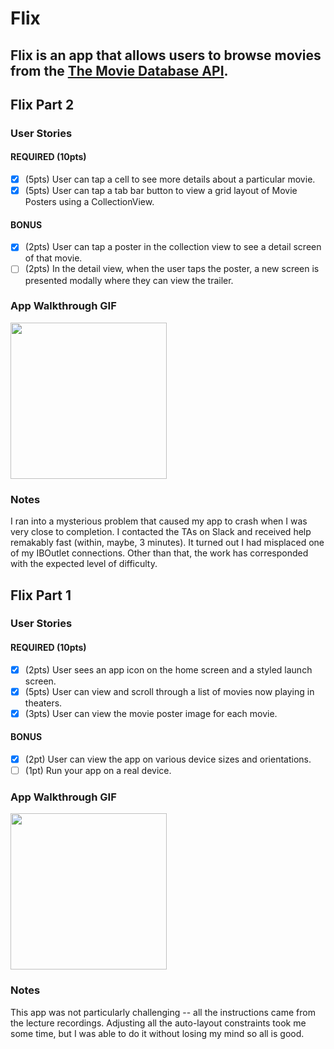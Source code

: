 # Flix

Flix is an app that allows users to browse movies from the [The Movie Database API](http://docs.themoviedb.apiary.io/#).
---

## Flix Part 2

### User Stories

#### REQUIRED (10pts)
- [x] (5pts) User can tap a cell to see more details about a particular movie.
- [x] (5pts) User can tap a tab bar button to view a grid layout of Movie Posters using a CollectionView.

#### BONUS
- [x] (2pts) User can tap a poster in the collection view to see a detail screen of that movie.
- [ ] (2pts) In the detail view, when the user taps the poster, a new screen is presented modally where they can view the trailer.

### App Walkthrough GIF

<img src="http://g.recordit.co/tUDCjTWTmn.gif" width=250><br>

### Notes
I ran into a mysterious problem that caused my app to crash when I was very close to completion. I contacted the TAs on Slack and received help remakably fast (within, maybe, 3 minutes). It turned out I had misplaced one of my IBOutlet connections. Other than that, the work has corresponded with the expected level of difficulty.

## Flix Part 1

### User Stories

#### REQUIRED (10pts)
- [x] (2pts) User sees an app icon on the home screen and a styled launch screen.
- [x] (5pts) User can view and scroll through a list of movies now playing in theaters.
- [x] (3pts) User can view the movie poster image for each movie.

#### BONUS
- [x] (2pt) User can view the app on various device sizes and orientations.
- [ ] (1pt) Run your app on a real device.

### App Walkthrough GIF

<img src="http://g.recordit.co/4gjeVpkQSZ.gif" width=250><br>

### Notes
This app was not particularly challenging -- all the instructions came from the lecture recordings. Adjusting all the auto-layout constraints took me some time, but I was able to do it without losing my mind so all is good.
